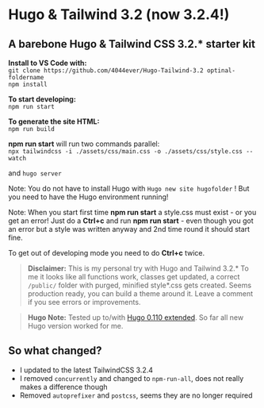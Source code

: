 # Hugo & Tailwind 3.2 (now 3.2.4!)

## A barebone Hugo & Tailwind CSS 3.2.* starter kit

**Install to VS Code with:**  
`git clone https://github.com/4044ever/Hugo-Tailwind-3.2 optinal-foldername`  
`npm install`

**To start developing:**  
`npm run start`

**To generate the site HTML:**  
`npm run build`

**npm run start** will run two commands parallel:  
`npx tailwindcss -i ./assets/css/main.css -o ./assets/css/style.css --watch`

and
`hugo server`

Note: You do not have to install Hugo with `Hugo new site hugofolder` ! But you need to have the Hugo environment running!

Note: When you start first time **npm run start** a style.css must exist - or you get an error! Just do a **Ctrl+c** and run **npm run start** - even though you got an error but a style was written anyway and 2nd time round it should start fine.

To get out of developing mode you need to do **Ctrl+c** twice.

> **Disclaimer:** This is my personal try with Hugo and Tailwind 3.2.* To me it looks like all functions work, classes get updated, a correct `/public/` folder with purged, minified style*.css gets created. Seems production ready, you can build a theme around it. Leave a comment if you see errors or improvements. 

> **Hugo Note:** Tested up to/with [Hugo 0.110 extended](https://github.com/gohugoio/hugo/releases/tag/v0.110.0). So far all new Hugo version worked for me.

## So what changed?
* I updated to the latest TailwindCSS 3.2.4
* I removed `concurrently` and changed to `npm-run-all`, does not really makes a difference though
* Removed `autoprefixer` and `postcss`, seems they are no longer required
